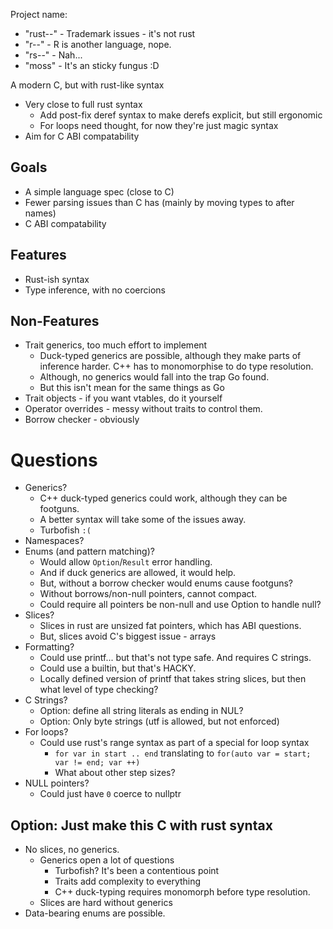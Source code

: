 
Project name:
- "rust--" - Trademark issues - it's not rust
- "r--" - R is another language, nope.
- "rs--" - Nah...
- "moss" - It's an sticky fungus :D

A modern C, but with rust-like syntax
- Very close to full rust syntax 
  - Add post-fix deref syntax to make derefs explicit, but still ergonomic
  - For loops need thought, for now they're just magic syntax
- Aim for C ABI compatability

## Goals
- A simple language spec (close to C)
- Fewer parsing issues than C has (mainly by moving types to after names)
- C ABI compatability


## Features
- Rust-ish syntax
- Type inference, with no coercions

## Non-Features
- Trait generics, too much effort to implement
  - Duck-typed generics are possible, although they make parts of inference harder. C++ has to monomorphise to do type resolution.
  - Although, no generics would fall into the trap Go found.
  - But this isn't mean for the same things as Go
- Trait objects - if you want vtables, do it yourself
- Operator overrides - messy without traits to control them.
- Borrow checker - obviously


# Questions
- Generics?
  - C++ duck-typed generics could work, although they can be footguns.
  - A better syntax will take some of the issues away.
  - Turbofish `:(`
- Namespaces?
- Enums (and pattern matching)?
  - Would allow `Option`/`Result` error handling.
  - And if duck generics are allowed, it would help.
  - But, without a borrow checker would enums cause footguns?
  - Without borrows/non-null pointers, cannot compact.
  - Could require all pointers be non-null and use Option to handle null?
- Slices?
  - Slices in rust are unsized fat pointers, which has ABI questions.
  - But, slices avoid C's biggest issue - arrays
- Formatting?
  - Could use printf... but that's not type safe. And requires C strings.
  - Could use a builtin, but that's HACKY.
  - Locally defined version of printf that takes string slices, but then what level of type checking?
- C Strings?
  - Option: define all string literals as ending in NUL?
  - Option: Only byte strings (utf is allowed, but not enforced)
- For loops?
  - Could use rust's range syntax as part of a special for loop syntax
    - `for var in start .. end` translating to `for(auto var = start; var != end; var ++)`
    - What about other step sizes?
- NULL pointers?
  - Could just have `0` coerce to nullptr

## Option: Just make this C with rust syntax
- No slices, no generics.
  - Generics open a lot of questions
    - Turbofish? It's been a contentious point
    - Traits add complexity to everything
    - C++ duck-typing requires monomorph before type resolution.
  - Slices are hard without generics
- Data-bearing enums are possible.


